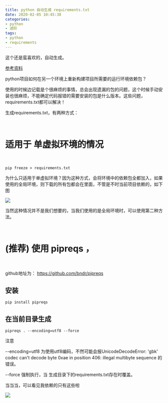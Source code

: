 ```yaml
---
title: python 自动生成 requirements.txt
date: 2020-02-05 10:45:38
categories:
- python
- 进阶
tags:
- python
- requirements
---
```

这个还是蛮喜欢的，自动生成。

<!-- more -->

[参考资料](https://www.jb51.net/article/170248.htm)

python项目如何在另一个环境上重新构建项目所需要的运行环境依赖包？

使用的时候边记载是个很麻烦的事情，总会出现遗漏的包的问题，这个时候手动安装也很麻烦，不能确定代码报错的需要安装的包是什么版本。这些问题，requirements.txt都可以解决！

生成requirements.txt，有两种方式：

<br/>

# 适用于 单虚拟环境的情况

<br/>

	pip freeze > requirements.txt

为什么只适用于单虚拟环境？因为这种方式，会将环境中的依赖包全都加入，如果使用的全局环境，则下载的所有包都会在里面，不管是不时当前项目依赖的，如下图

![](/images/python/71_0.png)

当然这种情况并不是我们想要的，当我们使用的是全局环境时，可以使用第二种方法。

<br/>

# (推荐) 使用 pipreqs ，

<br/>

github地址为： https://github.com/bndr/pipreqs


## 安装

	pip install pipreqs

## 在当前目录生成

	pipreqs . --encoding=utf8 --force

注意 

--encoding=utf8 为使用utf8编码，不然可能会报UnicodeDecodeError: 'gbk' codec can't decode byte 0xae in position 406: illegal multibyte sequence 的错误。

--force 强制执行，当 生成目录下的requirements.txt存在时覆盖。

当当当，可以看见我依赖的只有这些啦

![](/images/python/71_1.png)
